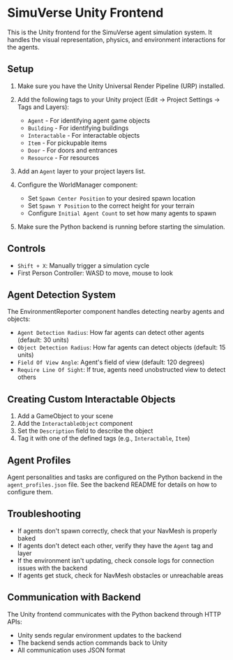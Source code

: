 # SimuVerse Unity Frontend

This is the Unity frontend for the SimuVerse agent simulation system. It handles the visual representation, physics, and environment interactions for the agents.

## Setup

1. Make sure you have the Unity Universal Render Pipeline (URP) installed.

2. Add the following tags to your Unity project (Edit → Project Settings → Tags and Layers):
   - `Agent` - For identifying agent game objects
   - `Building` - For identifying buildings
   - `Interactable` - For interactable objects
   - `Item` - For pickupable items
   - `Door` - For doors and entrances
   - `Resource` - For resources

3. Add an `Agent` layer to your project layers list.

4. Configure the WorldManager component:
   - Set `Spawn Center Position` to your desired spawn location
   - Set `Spawn Y Position` to the correct height for your terrain
   - Configure `Initial Agent Count` to set how many agents to spawn

5. Make sure the Python backend is running before starting the simulation.

## Controls

- `Shift + X`: Manually trigger a simulation cycle
- First Person Controller: WASD to move, mouse to look

## Agent Detection System

The EnvironmentReporter component handles detecting nearby agents and objects:

- `Agent Detection Radius`: How far agents can detect other agents (default: 30 units)
- `Object Detection Radius`: How far agents can detect objects (default: 15 units)
- `Field Of View Angle`: Agent's field of view (default: 120 degrees)
- `Require Line Of Sight`: If true, agents need unobstructed view to detect others

## Creating Custom Interactable Objects

1. Add a GameObject to your scene
2. Add the `InteractableObject` component
3. Set the `Description` field to describe the object
4. Tag it with one of the defined tags (e.g., `Interactable`, `Item`)

## Agent Profiles

Agent personalities and tasks are configured on the Python backend in the `agent_profiles.json` file. See the backend README for details on how to configure them.

## Troubleshooting

- If agents don't spawn correctly, check that your NavMesh is properly baked
- If agents don't detect each other, verify they have the `Agent` tag and layer
- If the environment isn't updating, check console logs for connection issues with the backend
- If agents get stuck, check for NavMesh obstacles or unreachable areas

## Communication with Backend

The Unity frontend communicates with the Python backend through HTTP APIs:

- Unity sends regular environment updates to the backend
- The backend sends action commands back to Unity
- All communication uses JSON format